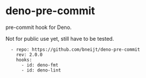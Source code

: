 # deno-pre-commit

pre-commit hook for Deno.

Not for public use yet, still have to be tested.

```
  - repo: https://github.com/bneijt/deno-pre-commit
    rev: 2.0.0
    hooks:
      - id: deno-fmt
      - id: deno-lint
```
